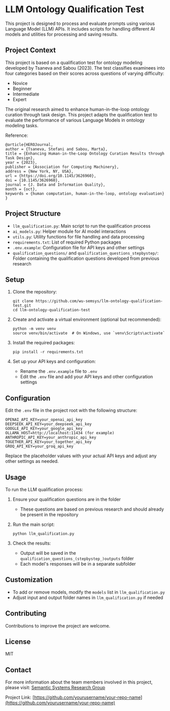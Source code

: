 # LLM Ontology Qualification Test

This project is designed to process and evaluate prompts using various Language Model (LLM) APIs. It includes scripts for handling different AI models and utilities for processing and saving results.

## Project Context

This project is based on a qualification test for ontology modeling developed by Tsaneva and Sabou (2023). The test classifies examinees into four categories based on their scores across questions of varying difficulty:

- Novice
- Beginner
- Intermediate
- Expert

The original research aimed to enhance human-in-the-loop ontology curation through task design. This project adapts the qualification test to evaluate the performance of various Language Models in ontology modeling tasks.

Reference:
```
@article{HEROJournal,
author = {Tsaneva, Stefani and Sabou, Marta},
title = {Enhancing Human-in-the-Loop Ontology Curation Results through Task Design},
year = {2023},
publisher = {Association for Computing Machinery},
address = {New York, NY, USA},
url = {https://doi.org/10.1145/3626960},
doi = {10.1145/3626960},
journal = {J. Data and Information Quality},
month = {oct},
keywords = {human computation, human-in-the-loop, ontology evaluation}
}
```

## Project Structure

- `llm_qualification.py`: Main script to run the qualification process
- `ai_models.py`: Helper module for AI model interactions
- `utils.py`: Utility functions for file handling and data processing
- `requirements.txt`: List of required Python packages
- `.env.example`: Configuration file for API keys and other settings
- `qualification_questions/` and `qualification_questions_stepbystep/`: Folder containing the qualification questions developed from previous research

## Setup

1. Clone the repository:
   ```
   git clone https://github.com/wu-semsys/llm-ontology-qualification-test.git
   cd llm-ontology-qualification-test
   ```

2. Create and activate a virtual environment (optional but recommended):
   ```
   python -m venv venv
   source venv/bin/activate  # On Windows, use `venv\Scripts\activate`
   ```

3. Install the required packages:
   ```
   pip install -r requirements.txt
   ```

4. Set up your API keys and configuration:
   - Rename the `.env.example` file to `.env`
   - Edit the `.env` file and add your API keys and other configuration settings

## Configuration

Edit the `.env` file in the project root with the following structure:

```
OPENAI_API_KEY=your_openai_api_key
DEEPSEEK_API_KEY=your_deepseek_api_key
GOOGLE_API_KEY=your_google_api_key
OLLAMA_HOST=http://localhost:11434 (for example)
ANTHROPIC_API_KEY=your_anthropic_api_key
TOGETHER_API_KEY=your_together_api_key
GROQ_API_KEY=your_groq_api_key
```

Replace the placeholder values with your actual API keys and adjust any other settings as needed.

## Usage

To run the LLM qualification process:

1. Ensure your qualification questions are in the folder
   - These questions are based on previous research and should already be present in the repository

2. Run the main script:
   ```
   python llm_qualification.py
   ```

3. Check the results:
   - Output will be saved in the `qualification_questions_(stepbystep_)outputs` folder
   - Each model's responses will be in a separate subfolder

## Customization

- To add or remove models, modify the `models` list in `llm_qualification.py`
- Adjust input and output folder names in `llm_qualification.py` if needed

## Contributing

Contributions to improve the project are welcome.

## License

MIT

## Contact

For more information about the team members involved in this project, please visit:
[Semantic Systems Research Group](https://semantic-systems.org/team/)

Project Link: [https://github.com/yourusername/your-repo-name](https://github.com/yourusername/your-repo-name)